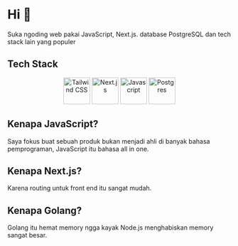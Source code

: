 # Hi 👋

Suka ngoding web pakai JavaScript, Next.js. database PostgreSQL dan tech stack lain yang populer

## Tech Stack

<div align="center">
  <img src="https://github.com/user-attachments/assets/e2b1f16d-2f89-4afe-afd6-8aefd3f7f9f1" alt="Tailwind CSS" width="60" height="60"/>
  <img src="https://github.com/user-attachments/assets/52330c48-405a-49cf-bfe6-deceb2b670e3" alt="Next.js" width="60" height="60"/>
  <img src="https://github.com/user-attachments/assets/0d9a95e7-b028-437f-9673-ca9cb08e0311" alt="Javascript" width="60" height="60"/>
  <img src="https://github.com/user-attachments/assets/86f890cf-c5e8-45ed-9714-a34fef6d021c" alt="Postgres" width="60" height="60"/>
</div>

## Kenapa JavaScript?
Saya fokus buat sebuah produk bukan menjadi ahli di banyak bahasa pemprograman, JavaScript itu bahasa all in one.

## Kenapa Next.js?
Karena routing untuk front end itu sangat mudah.

## Kenapa Golang?
Golang itu hemat memory ngga kayak Node.js menghabiskan memory sangat besar.

